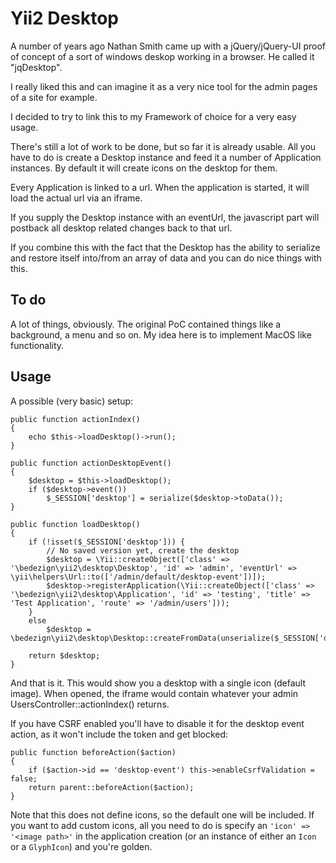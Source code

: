 # Yii2 Desktop

A number of years ago Nathan Smith came up with a jQuery/jQuery-UI proof of concept of a sort of windows deskop  working in a browser. He called it "jqDesktop".

I really liked this and can imagine it as a very nice tool for the admin pages of a site for example.

I decided to try to link this to my Framework of choice for a very easy usage.

There's still a lot of work to be done, but so far it is already usable.
All you have to do is create a Desktop instance and feed it a number of Application instances. By default it will create icons on the desktop for them.

Every Application is linked to a url. When the application is started, it will load the actual url via an iframe.

If you supply the Desktop instance with an eventUrl, the javascript part will postback all desktop related changes back to that url. 

If you combine this with the fact that the Desktop has the ability to serialize and restore itself into/from an array of data and you can do nice things with this.

## To do

A lot of things, obviously. 
The original PoC contained things like a background, a menu and so on. My idea here is to implement MacOS like functionality.


## Usage

A possible (very basic) setup:

	public function actionIndex()
	{
		echo $this->loadDesktop()->run();
	}
	
	public function actionDesktopEvent() 
	{
		$desktop = $this->loadDesktop();
		if ($desktop->event())
			$_SESSION['desktop'] = serialize($desktop->toData());
	}
	
    public function loadDesktop() 
    {
    	if (!isset($_SESSION['desktop'])) {
        	// No saved version yet, create the desktop
        	$desktop = \Yii::createObject(['class' => '\bedezign\yii2\desktop\Desktop', 'id' => 'admin', 'eventUrl' => \yii\helpers\Url::to(['/admin/default/desktop-event'])]);
        	$desktop->registerApplication(\Yii::createObject(['class' => '\bedezign\yii2\desktop\Application', 'id' => 'testing', 'title' => 'Test Application', 'route' => '/admin/users']));
        }
		else
			$desktop = \bedezign\yii2\desktop\Desktop::createFromData(unserialize($_SESSION['desktop']));

		return $desktop;
	}

     
And that is it. This would show you a desktop with a single icon (default image). When opened, the iframe would contain whatever your admin UsersController::actionIndex() returns.

If you have CSRF enabled you'll have to disable it for the desktop event action, as it won't include the token and get blocked:

	public function beforeAction($action)
	{
		if ($action->id == 'desktop-event') this->enableCsrfValidation = false;
		return parent::beforeAction($action);
	}

Note that this does not define icons, so the default one will be included. If you want to add custom icons, all you need to do is specify an `'icon' => '<image path>'` in the application creation (or an instance of either an `Icon` or a `GlyphIcon`) and you're golden.
